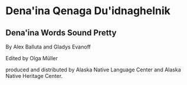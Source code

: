 # Dena'ina Qenaga Du'idnaghelnik

## Dena'ina Words Sound Pretty

By Alex Balluta and Gladys Evanoff

Edited by Olga Müller 

produced and distributed by Alaska Native Language Center and Alaska Native Heritage Center.
